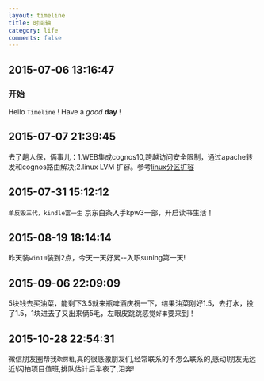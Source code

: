 ```yaml
---
layout: timeline
title: 时间轴
category: life
comments: false
---
```

## 2015-07-06 13:16:47
### 开始
Hello `Timeline` ! Have a *good* **day** !

## 2015-07-07 21:39:45
去了趟人保，俩事儿：1.WEB集成cognos10,跨越访问安全限制，通过apache转发和cognos路由解决;2.linux LVM 扩容。参考[linux分区扩容](http://www.cnblogs.com/nicholas_f/archive/2011/01/22/1942134.html)

## 2015-07-31 15:12:12
`单反毁三代，kindle富一生` 京东白条入手kpw3一部，开启读书生活！

## 2015-08-19 18:14:14
昨天装`win10`装到2点，今天一天好累--入职suning第一天!

## 2015-09-06 22:09:09
5块钱去买油菜，能剩下3.5就来瓶啤酒庆祝一下，结果油菜刚好1.5，去打水，投了1.5，1块进去了又出来俩5毛，左眼皮跳跳感觉`好事`要来到！

## 2015-10-28 22:54:31
微信朋友圈帮我`砍房租`,真的很感激朋友们,经常联系的不怎么联系的,感动!朋友无远近!闪拍项目值班,排队估计后半夜了,泪奔!
